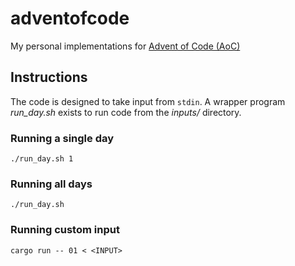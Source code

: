 # adventofcode
My personal implementations for
[Advent of Code (AoC)](https://adventofcode.com/)

## Instructions

The code is designed to take input from `stdin`. A wrapper program *run_day.sh*
exists to run code from the *inputs/* directory.

### Running a single day

```
./run_day.sh 1
```

### Running all days

```
./run_day.sh
```

### Running custom input

```
cargo run -- 01 < <INPUT>
```
